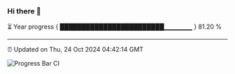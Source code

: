 ### Hi there 👋

⏳ Year progress { ████████████████████████▁▁▁▁▁▁ } 81.20 %

---

⏰ Updated on Thu, 24 Oct 2024 04:42:14 GMT

![Progress Bar CI](https://github.com/IshwaranRudhara/GIT-ACTION/workflows/Progress%20Bar%20CI/badge.svg)

